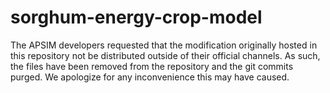 # sorghum-energy-crop-model

The APSIM developers requested that the modification originally hosted in this repository not be distributed outside of their official channels. As such, the files have been removed from the repository and the git commits purged. We apologize for any inconvenience this may have caused.
